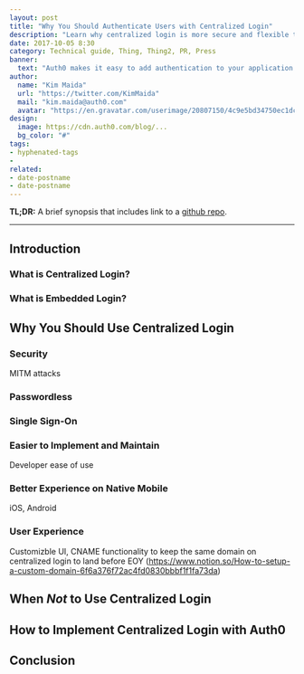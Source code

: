 ```yaml
---
layout: post
title: "Why You Should Authenticate Users with Centralized Login"
description: "Learn why centralized login is more secure and flexible than embedded login."
date: 2017-10-05 8:30
category: Technical guide, Thing, Thing2, PR, Press
banner:
  text: "Auth0 makes it easy to add authentication to your application."
author:
  name: "Kim Maida"
  url: "https://twitter.com/KimMaida"
  mail: "kim.maida@auth0.com"
  avatar: "https://en.gravatar.com/userimage/20807150/4c9e5bd34750ec1dcedd71cb40b4a9ba.png"
design:
  image: https://cdn.auth0.com/blog/...
  bg_color: "#"
tags:
- hyphenated-tags
- 
related:
- date-postname
- date-postname
---
```


**TL;DR:** A brief synopsis that includes link to a [github repo](http://www.github.com/).

---

## Introduction

### What is Centralized Login?

### What is Embedded Login?

## Why You Should Use Centralized Login

### Security

MITM attacks

### Passwordless

### Single Sign-On

### Easier to Implement and Maintain

Developer ease of use

### Better Experience on Native Mobile

iOS, Android

### User Experience

Customizble UI, CNAME functionality to keep the same domain on centralized login to land before EOY (https://www.notion.so/How-to-setup-a-custom-domain-6f6a376f72ac4fd0830bbbf1f1fa73da)

## When _Not_ to Use Centralized Login

## How to Implement Centralized Login with Auth0

## Conclusion